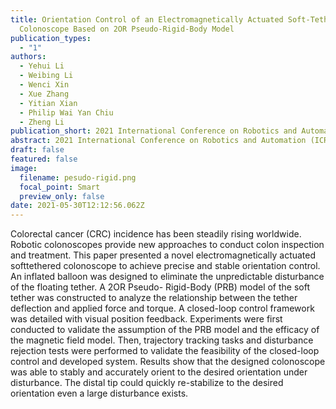 ```yaml
---
title: Orientation Control of an Electromagnetically Actuated Soft-Tethered
  Colonoscope Based on 2OR Pseudo-Rigid-Body Model
publication_types:
  - "1"
authors:
  - Yehui Li
  - Weibing Li
  - Wenci Xin
  - Xue Zhang
  - Yitian Xian
  - Philip Wai Yan Chiu
  - Zheng Li
publication_short: 2021 International Conference on Robotics and Automation (ICRA 2021).
abstract: 2021 International Conference on Robotics and Automation (ICRA 2021).
draft: false
featured: false
image:
  filename: pesudo-rigid.png
  focal_point: Smart
  preview_only: false
date: 2021-05-30T12:12:56.062Z
---
```

Colorectal cancer (CRC) incidence has been
steadily rising worldwide. Robotic colonoscopes provide new
approaches to conduct colon inspection and treatment. This
paper presented a novel electromagnetically actuated softtethered
colonoscope to achieve precise and stable orientation
control. An inflated balloon was designed to eliminate the
unpredictable disturbance of the floating tether. A 2OR Pseudo-
Rigid-Body (PRB) model of the soft tether was constructed
to analyze the relationship between the tether deflection and
applied force and torque. A closed-loop control framework was
detailed with visual position feedback. Experiments were first
conducted to validate the assumption of the PRB model and the
efficacy of the magnetic field model. Then, trajectory tracking
tasks and disturbance rejection tests were performed to validate
the feasibility of the closed-loop control and developed system.
Results show that the designed colonoscope was able to stably
and accurately orient to the desired orientation under disturbance.
The distal tip could quickly re-stabilize to the desired
orientation even a large disturbance exists.
